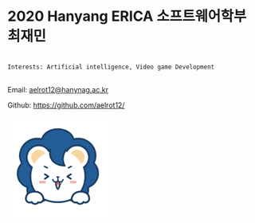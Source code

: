 # 2020 Hanyang ERICA 소프트웨어학부 최재민 

<pre>
<code>
Interests: Artificial intelligence, Video game Development
</code>
</pre>
Email: <aelrot12@hanynag.ac.kr>

Github: <https://github.com/aelrot12/>

<img src="/big-hanyang.png" width="40%" height="40%" title="TEST" alt="hanynag"></img>
